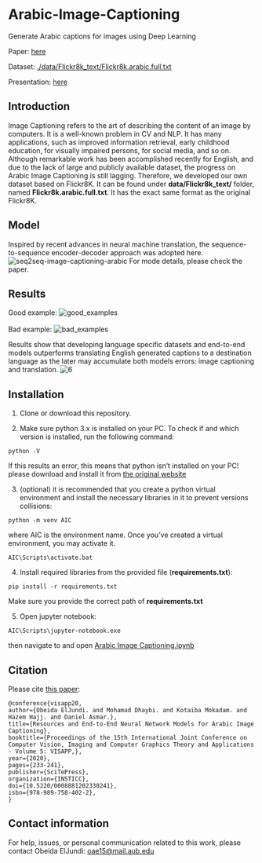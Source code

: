 # Arabic-Image-Captioning
Generate Arabic captions for images using Deep Learning

Paper: [here](https://www.insticc.org/Primoris/Resources/PaperPdf.ashx?idPaper=88812)

Dataset: [./data/Flickr8k_text/Flickr8k.arabic.full.txt](./data/Flickr8k_text/Flickr8k.arabic.full.txt)

Presentation: [here](https://drive.google.com/file/d/1vt1LcE_0xEFHpQ95bLWLNWqrwZ9AbTS8/view?usp=sharing)

## Introduction
Image Captioning refers to the art of describing the content of an image by computers. It is a well-known problem in CV and NLP. It has many applications, such as improved information retrieval, early childhood education, for visually impaired persons, for social media, and so on. Although remarkable work has been accomplished recently for English, and due to the lack of large and publicly available dataset, the progress on Arabic Image Captioning is still lagging. Therefore, we developed our own dataset based on Flickr8K. It can be found under **data/Flickr8k_text/** folder, named **Flickr8k.arabic.full.txt**. It has the exact same format as the original Flickr8K.

## Model
Inspired by recent advances in neural machine translation, the sequence-to-sequence encoder-decoder approach was adopted here.
![seq2seq-image-captioning-arabic](https://user-images.githubusercontent.com/9033365/50055387-e3ab9980-0156-11e9-859f-dce71314777a.png)
For mode details, please check the paper.

## Results
Good example:
![good_examples](https://user-images.githubusercontent.com/9033365/50055400-181f5580-0157-11e9-8a00-1d7af672b49f.png)
<br /> <br />
Bad example:
![bad_examples](https://user-images.githubusercontent.com/9033365/50055408-2a998f00-0157-11e9-9d63-2b40e46a78f7.png)

Results show that developing language specific datasets and end-to-end models outperforms translating English generated captions to a destination language as the later may accumulate both models errors: image captioning and translation.
![6](https://user-images.githubusercontent.com/9033365/76162680-71f3ad00-6159-11ea-9b19-e8957435336b.PNG)

## Installation
1. Clone or download this repository.

2. Make sure python 3.x is installed on your PC. To check if and which version is installed, run the following command:
```
python -V
```
If this results an error, this means that python isn’t installed on your PC! please download and install it from [the original website](https://www.python.org/)

3. (optional) it is recommended that you create a python virtual environment and install the necessary libraries in it to prevent versions collisions:
```
python -m venv AIC
```
where AIC is the environment name. Once you’ve created a virtual environment, you may activate it.
```
AIC\Scripts\activate.bat
```

4. Install required libraries from the provided file (**requirements.txt**):
```
pip install -r requirements.txt
```
Make sure you provide the correct path of **requirements.txt**

5. Open jupyter notebook:
```
AIC\Scripts\jupyter-notebook.exe
```
then navigate to and open [Arabic Image Captioning.ipynb](./Arabic%20Image%20Captioning.ipynb)


## Citation
Please cite [this paper](https://www.insticc.org/Primoris/Resources/PaperPdf.ashx?idPaper=88812):

```
@conference{visapp20,
author={Obeida ElJundi. and Mohamad Dhaybi. and Kotaiba Mokadam. and Hazem Hajj. and Daniel Asmar.},
title={Resources and End-to-End Neural Network Models for Arabic Image Captioning},
booktitle={Proceedings of the 15th International Joint Conference on Computer Vision, Imaging and Computer Graphics Theory and Applications - Volume 5: VISAPP,},
year={2020},
pages={233-241},
publisher={SciTePress},
organization={INSTICC},
doi={10.5220/0008881202330241},
isbn={978-989-758-402-2},
}
```

## Contact information
For help, issues, or personal communication related to this work, please contact Obeida ElJundi: [oae15@mail.aub.edu](mailto:oae15@mail.aub.edu)

